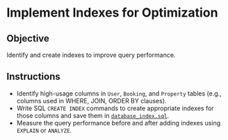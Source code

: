 # Implement Indexes for Optimization

## Objective

Identify and create indexes to improve query performance.

## Instructions

* Identify high-usage columns in ```User```, ```Booking```, and ```Property``` tables (e.g., columns used in WHERE, JOIN, ORDER BY clauses).
* Write SQL ```CREATE INDEX``` commands to create appropriate indexes for those columns and save them in <a href="https://github.com/kal-kyokya/alx-airbnb-database/blob/main/database-adv-script/database_index.sql" target="_blank">```database_index.sql```</a>.
* Measure the query performance before and after adding indexes using ```EXPLAIN``` or ```ANALYZE```.